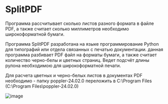 # SplitPDF
Программа рассчитывает сколько листов разного формата в файле PDF, а также считает сколько миллиметров необходимо широкоформатной бумаги.

Программа SplitPDF разработана на языке программирование Python для типографий 
или отдела связанных с печатью документации. данная программа разбивает PDF файл
на форматы бумаги, а также считает количество черно-белы и цветных страниц. 
Ведет подсчёт длины рулона необходимою для широкоформатной печати.

Для расчета цветных и черно-белых листов в документах PDF необходимо
	- папку poppler-24.02.0 переложить в C:\Program Files (C:\Program Files\poppler-24.02.0)




![image](https://github.com/user-attachments/assets/3077b52e-48fc-47f4-993b-70cdc96a0785)
